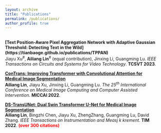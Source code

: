 ```yaml
---
layout: archive
title: "Publications"
permalink: /publications/
author_profile: true
---
```

<br>
<b>[Text Position-Aware Pixel Aggregation Network with Adaptive Gaussian Threshold: Detecting Text in the Wild](https://tianbaoge.github.io/publications/TPPAN)</b> <br> 
Jiayu Xu<sup>#</sup>, <b>Ailiang Lin</b><sup>#</sup> (equal contribution), Jinxing Li, Guangming Lu.
<i>IEEE Transactions on Circuits and Systems for Video Technology</i>. <b>TCSVT 2023</b>.
  
<b>[ConTrans: Improving Transformer with Convolutional Attention for Medical Image Segmentation](https://tianbaoge.github.io/publications/ConTrans)</b> <br> 
<b>Ailiang Lin</b>, Jiayu Xu, Jinxing Li, Guangming Lu.
<i>The 25<sup>th</sup> International Conference on Medical Image Computing and Computer Assisted Intervention</i>. <b>MICCAI 2022</b>. 

<b>[DS-TransUNet: Dual Swin Transformer U-Net for Medical Image Segmentation](https://tianbaoge.github.io/publications/DS-TransUNet)</b> <br> 
<b>Ailiang Lin</b>, Bingzhi Chen, Jiayu Xu, ZhengZhang, Guangming Lu, David Zhang.
<i>IEEE Transactions on Instrumentation and Measj k krement</i>. <b>TIM 2022</b>. <b><span style="color:red">(over 300 citations)</span></b>